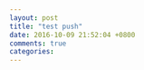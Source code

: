 ```yaml
---
layout: post
title: "test push"
date: 2016-10-09 21:52:04 +0800
comments: true
categories: 
---
```

